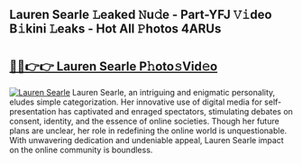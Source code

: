 ## Lauren Searle 𝙻eaked 𝙽u𝚍e - Part-YFJ 𝚅𝚒deo B𝚒kini 𝙻eaks - Hot All 𝙿hotos 4ARUs

# <h2><a href="http://ld3i0ms.urlbe.top/?page=Lauren+Searle">🔗🔗👉👉 Lauren Searle P𝚑oto𝚜Vid𝚎o</a></h2>

[![Lauren Searle](https://i.imgur.com/eBuTRDB.gif)](http://ld3i0ms.urlbe.top/?page=Lauren+Searle)
Lauren Searle, an intriguing and enigmatic personality, eludes simple categorization. Her innovative use of digital media for self-presentation has captivated and enraged spectators, stimulating debates on consent, identity, and the essence of online societies. Though her future plans are unclear, her role in redefining the online world is unquestionable. With unwavering dedication and undeniable appeal, Lauren Searle impact on the online community is boundless.
